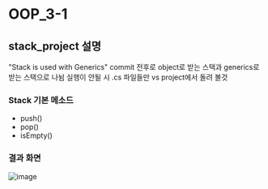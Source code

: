 # OOP_3-1
## stack_project 설명
"Stack is used with Generics" commit 전후로 object로 받는 스택과 generics로 받는 스택으로 나뉨
실행이 안될 시 .cs 파일들만 vs project에서 돌려 볼것
### Stack 기본 메소드
+ push()
+ pop()
+ isEmpty()
### 결과 화면
![image](https://user-images.githubusercontent.com/48661310/227689720-4467d6a9-462f-4937-8ce4-4c1cf65c73f6.png)
